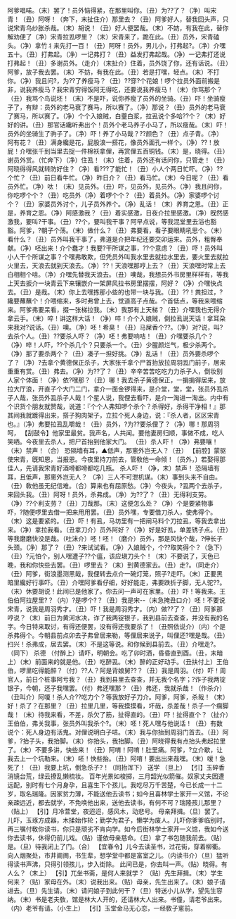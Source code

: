 <!-- { "loadSidebar": true } -->
阿爹唱喏。（末）罢了！员外恼得紧，在那里叫你。（丑）为??了？（净）叫宋青！（丑）阿呀！（奔下，末扯住介）那里去？（丑）阿爹好人，替我回头声，只说宋青乌纱胀杀哉。（末）胡说！（丑）好人便罢哉。（末）不妨，有我在此，替你解劝便了（净）宋青拉厾啰里？（末）宋青来了，跪在此。（丑）员外，宋青磕头。（净）拿竹丬来先打一百！（丑）阿呀！员外，男儿小，打弗起?。（净）介嘿五十。（丑）打弗起。（净）一记弗打？（丑）益发打弗起哉。（净）一记弗打还说打弗起！（丑）多谢员外。（走介）（末扯介）住着，员外饶了你，还有话说。（丑）阿爹，放子我去罢。（末）不妨，有我在此。（丑）若是打嘿，轻点。（末）不打你。（净）我且问?，为??了养瘦马？（丑）??穿?个花娘！啰个拉员外面前搬是非，说我养瘦马？我宋青穷得饭阿无得吃，还要说我养瘦马！（末）你骂那个？（丑）我骂个鸟说坯！（末）不是吓，说你养瘦了员外的坐骑。（丑）吓！坐骑瘦子了，有辩：员外的老马衰了赛马，所以赛了。（净）那说？（丑）员外的老马衰了赛马，所以赛了。（净）个个入娘贼，白虀白浆，拉厾说个多哈??个？（末）好好的讲。（丑）那官话纔听弗出个！员外个老马养子小马了，所以瘦哉。（末）吓！员外的坐骑生了驹子了。（净）吓！养了小马哉？??颜色？（丑）点子青。（净）阿有花？（丑）满身纔是花，屁股浪一搭花，像员外面孔一样个。（净）??！放屁！介嘿张千到当里去捉一件棉袄拿俚，再赏俚五百铜钱。（末）是，晓得。（丑）谢员外赏。（忙奔下）（净）住厾！（末）住着，员外还有话问你，只管走！（丑）阿晓得得风就转防好住？（净）看???了能忙！（丑）小人个两日忙吓。（净）??个忙？（丑）前日看牛忙。（净）昨日介？（丑）看马忙。（末）今日呢？（丑）看员外忙。（净）呔！（末）见员外。（丑）吓，见员外，见员外。（净）我且问你，你吃啰个个？（丑）吃员外（净）着啰个个？（丑）着员外。（净）家婆啰个讨个？（丑）家婆员外讨个，儿子员外养个。（净）乱话！（末）养育之恩。（丑）正是，养育之恩。（净）阿感激我？（丑）着实感激，日夜介拉里感激。（净）旣然感激我，要叫?干事。（丑）??个，要叫我干事？阿早点说，等我混堂里去浴也豁豁。阿爹，?朝子个荡。（末）做什么？（丑）弗要看，看子要眼睛吼思个。（末）看什么？（丑）员外叫我干事了，弗道是介把年纪还要交卯运来。员外，粗臀奉献。（净）呸出来！介个蠢才！我要?干所谋之事，??个意虑？（丑）吓！员外叫小人干个所谋之事？个嘿弗敢欺，但凭员外叫我水里去就拉水里去，要火里去就拉火里去，天浪去就到天浪去。（净）??！天浪嘿那哼上去？（丑）天浪嘿时常上去白相相个啥。（净）介嘿先替我天浪去。（丑）噢哉，我想员外书房里样样有，等我上天去扳介一块青云下来镶嵌介一架屏风拉书房里摆摆，阿好？（净）介嘿快点去。（丑）是哉。（末）你上去嘿拣那小些的也带一块与我。（丑）??！粪担过，?纔要蘸蘸个！介喂缩来，多时弗曾上去，觉道高子点哉。个首低点，等我来喂缩来。阿爹弗要呆看，掇一张梯拉我。（末）我那有上天梯？（丑）介嘿我也无得介拿云手。（末）啐！讲这样大话！（净）啐！介个入娘贼，倒拉厾说天话！拿耳朶来我对?说话。（丑）噢。（净）呸！希臭！（丑）马屎香个??。（净）对?说，叫?去杀个人。（丑）??要杀人吓？（净）呸！弗要响咭！（丑）介嘿要杀几个？（净）啐！人吓，??个杀几个？只要杀一个。（丑）少腥颜烂气，极少杀两个。（净）那了要杀两个？（丑）凑子一担好挑。（净）乱话！（丑）员外要杀啰个了？（净）?去拿个黄德保正杀子，大家张千拿个尸首抬放拉周羽厾门前子，居来重重有赏。（丑）弗去。（净）为??了？（丑）辛辛苦苦吃吃力力杀子人，倒妆别人家个体面！（净）依?嘿那？（丑）哪！我去杀子黄德保正，一掮掮得居来，放拉大厅浪，开直子个大门二门，拿介一面金锣得来，是介堂，堂，堂，张员外厾杀子人哉，张员外厾杀子人哉！个星人说，我俚去看吓，是介一淘进一淘出。内中有个识货个朋友就赞哉，说道：『个个人弗知啰个杀个？杀得好，杀得干净相！』那其间我就踱得出来，搭子狗肉架子，立拉个死人身边，说：『杀人者，区区宋青也。』（净）弗要拉厾乱嚼哉！（丑）员外，?为??要杀俚了？（净）哪！那周羽呵，
【刮鼓令】他家里最贫。我声名，人共闻。要他妻房归顺，事做不成，吃人笑哂。今夜里去杀人，把尸首抬到他家大门。
（丑）杀人吓！（净）弗要嚷！（末）禁声！（合）
恐隔墙有耳，▲低声，那窻外岂无人？（丑）
【前腔】蒙驱使宋青，旣知恩，当报恩。今夜里持刀前去，管敎他一命倾！〔员外，〕若娶得那佳人，先请我宋青好酒嗗都嗗都吃几瓶。
杀人吓！（净，末）禁声！
恐隔墙有耳，且低声，那窻外岂无人？
（净）三人不可泄机谋。（末）事到头来不自由。（丑）敎他虽无纪信难。（合）算来也有屈原愁。（净）今夜头，?厾两个去杀子，来回头我。（丑）阿呀！员外，杀弗成。（净）为??了？（丑）无得利支劳。（净）??个利支劳？（丑）刀哉那。（末）这便怎么处？（净）个是要紧物事吓，?随便啰里去借一把来用用罢。（丑）员外嘿，专要借刀杀人，使弗得个。（末）这是要紧的。（丑）吓！有厾，马坊里有一把闸马料个刀拉厾，等我去拿出来。（净）拿拉我看。（丑拿刀介）员外阿好？（净）好是好厾，单差锈子点。（丑）等我磨磨快没是哉。（吐沫介）呸！呸！（磨介）员外，那是风快个哉，?伸长子头颈。（净）那了？（丑）?来试试看。（净）入娘贼个，个??取笑得个？（急下）（丑）?元怕个，别人嘿遭子??个瘟，该应塡刀头个！（末）不要说了，天色已晚，我和你快些去罢。（丑）啰里去？（末）到黄德家去。（丑）走?。（同走介）（丑）阿爹，街浪墨测黑哉，我俚转去点介一碗灯笼，照子?走吓。（末）正要黑暗里纔好行事吓。（丑）介嘿阿爹看仔细，好好能走，弗要跌折子脚，无人驼??。（末）休要胡说！此间已是他家了。你去问一声可在家里。（丑）吓！等我来。王伯伯阿拉屋里?？（内）?是啰个?？（丑）我是宋--（末急掩丑口介）呸！不要说宋青，说我是周羽秀才。（丑）吓！我是周羽秀才。（内）做??了？（丑）阿爹那哼说？（末）前日为黄河水决，诈了我两锭银子，我到县前去查查，并没有我的名字。今日特来取讨，有得还便罢，没有得还我要杀了！（丑照依说介）（内）个是杀弗得个。今朝县前点卯去子弗曾居来勒，等俚居来说子，叫俚还?嘿是哉。（丑）扫兴！杀弗成，居去罢。（末）不是这等说。和你候到县前去。（丑）介嘿走?。（同下）
杀德
（付醉上）请吓，明朝会。吃了卯时酒，昏昏直到酉。（丑，末暗上）（末）前面来的就是他。（丑）吃醉厾。（末）醉的正好动手。（丑扶付上）王伯伯，啰里吃得能醉？（付）??人？阿是背娘舅??？（丑）我是周羽。（付）吓！周官人，前日个桩事阿亏我？（丑）我到县里去查查，并无我个名字；?诈子我两锭银子，今朝，还子我嘿罢。（付）弗还嘿那？（丑）弗还，我就杀哉！（作杀介）（丑叫介）阿嗄！杀人介??吃力个？等我放好子刀介。阿爹，阿爹，杀哉！（末）好！杀了？在那里？（丑）拉里几里，等我摸摸看，坏哉，杀差哉！杀子一个瘸脚哉！（末）待我来看，不差，杀欠了筋，扯得直的。（丑）吓！扯得直个？（扯介）王伯伯，弗关我事，张员外叫我杀个?。（末）呸！死人嘿与他说话！（丑）有数说个：死人身边有活鬼。对俚说明白子咭。（末）我与你抬到周羽门首去。（丑）阿爹，?抬子头，我抬脚。（末）你抬头，我抬脚。（丑）阿晓得我有点抬头弗起拉里了。（末）不要多讲，快些来！（丑）阿唷！阿唷！肚里痛。阿爹，?立介歇，让我去上一个坑勒来。（末）呸！快些抬。（丑）阿唷！要出出来哉嘿。（末）嗳！急死了！（丑）我要上坑，倒急杀子?！（同抬浑下）
送学
（旦上）
【引】玉碎香消镜台荒，绿云撩乱懒梳妆。
百年光景如梭掷，三月韶光似箭催。奴家丈夫因遭远配，别时有七个月身孕，且喜生下个孩儿。我吃尽万千苦楚，今已长成一十二岁，取名瑞隆。因家贫力薄，不能送他去读书；如今且喜林学士家开一义馆，不论亲疎远近，都去就学，不免唤他出来，送他去读书，有何不可？瑞隆孩儿那里？（贴上）
【引】月冷萱堂，夜迢迢，感风木，动悲号。
母亲拜揖。（旦）罢了。儿吓，玉琢方成器，木揉始作轮；勤学为君子，懒学为废人。儿吓你爹爹临别时，再三嘱付敎你读书，你只是顽劣不肯向学。如今后街林学士家开一义馆，我如今送你去读书，休得仍前儿戏。（贴）谨依母亲慈命。（旦）拿了书包随我前去。（贴）是。（旦）待我闭上了门。（合）
【宜春令】儿今去读圣书，过花街，穿着柳衢。向人烟聚处，市井阛阓，书生辈，想学堂中都是富室之儿。（内读书介）（旦）猛听得读书声沸，只得引领孩儿，步入街除。
此间已是，你去叫一声。（贴）晓得。有人么？（末上）
【引】兀坐书斋，是何人来就学？
（贴）先生拜揖。（末）学生何来？（贴）家母在外。（末）说我出来。（贴）母亲，先生出来了。（末）娘子请进去。（旦）先生请。（末）请问娘子到此何干？（旦）特送小儿从学，望先生容纳。（末）书是老夫敎，馆是林大人开的，还请林大人出来。书僮，请老爷出来。（内）老爷有请。（小生上）
【引】玉堂金马无心恋，一经敎子窻前。
